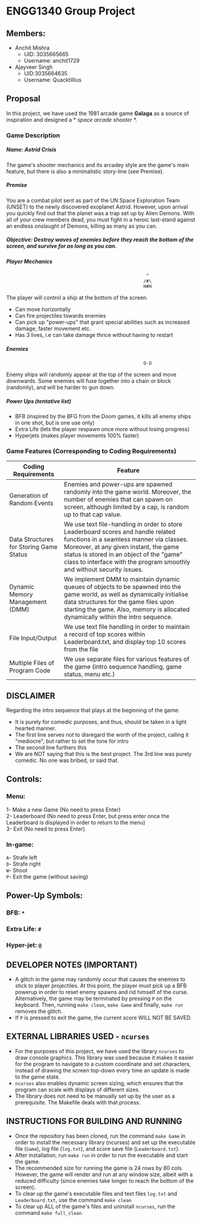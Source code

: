 # ENGG1340 Group Project

## Members:

- Anchit Mishra 
  - UID: 3035665665 
  - Username: anchit1729 
- Ajayveer Singh 
  - UID:3035664635 
  - Username: Quacktillius

## Proposal

In this project, we have used the 1981 arcade game **Galaga** as a source of inspiration and designed a * *space arcade shooter* *.

### Game Description
##### Name: Astrid Crisis
The game's shooter mechanics and its arcadey style are the game's main feature, but there is also a minimalistic story-line (see Premise).

##### Premise
You are a combat pilot sent as part of the UN Space Exploration Team (UNSET) to the newly discovered exoplanet Astrid. However, upon arrival you quickly find out that the planet was a trap set up by Alien Demons. With all of your crew members dead, you must fight in a heroic last-stand against an endless onslaught of Demons, killing as many as you can.

##### Objective: Destroy waves of enemies before they reach the bottom of the screen, and survive for as long as you can.

##### Player Mechanics
```
                                                    ^ 
                                                   /#\
                                                   H#H
```
The player will control a ship at the bottom of the screen.
* Can move horizontally
* Can fire projectiles towards enemies
* Can pick up "power-ups" that grant special abilities such as increased damage, faster movement etc.
* Has 3 lives, i.e can take damage thrice without having to restart

##### Enemies
```
                                                   O-O
```
Enemy ships will randomly appear at the top of the screen and move downwards.
Some enemies will fuse together into a chain or block (randomly), and will be harder to gun down.

##### Power Ups (tentative list)
* BFB (inspired by the BFG from the Doom games, it kills all enemy ships in one shot, but is one use only)
* Extra Life (lets the player respawn once more without losing progress)
* Hyperjets (makes player movements 100% faster)

### Game Features (Corresponding to Coding Requirements)

| Coding Requirements                      | Feature                                                                                                    |
| ---------------------------------------- | ---------------------------------------------------------------------------------------------------------- |
| Generation of Random Events              | Enemies and power-ups are spawned randomly into the game world. Moreover, the number of enemies that can spawn on screen, although limited by a cap, is random up to that cap value.                              |                               
| Data Structures for Storing Game Status  | We use text file-handling in order to store Leaderboard scores and handle related functions in a seamless manner via classes. Moreover, at any given instant, the game status is stored in an object of the "game" class to interface with the program smoothly and without security issues.                               |
| Dynamic Memory Management (DMM)          | We implement DMM to maintain dynamic queues of objects to be spawned into the game world, as well as dynamically initialise data structures for the game files upon starting the game. Also, memory is allocated dynamically within the intro sequence.             |
| File Input/Output                        | We use text file handling in order to maintain a record of top scores within Leaderboard.txt, and display top 10 scores from the file                   |
| Multiple Files of Program Code           | We use separate files for various features of the game (intro sequence handling, game status, menu etc.)       |

## DISCLAIMER
Regarding the intro sequence that plays at the beginning of the game:
* It is purely for comedic purposes, and thus, should be taken in a light hearted manner.
* The first line serves not to disregard the worth of the project, calling it "mediocre", but rather to set the tone for intro
* The second line furthers this
* We are NOT saying that this is the best project. The 3rd line was purely comedic. No one was bribed, or said that.

## Controls:
### Menu:
1- Make a new Game (No need to press Enter)  
2- Leaderboard (No need to press Enter, but press enter once the Leaderboard is displayed in order to return to the menu)   
3- Exit (No need to press Enter)  

### In-game:
`A`- Strafe left  
`D`- Strafe right  
`W`- Shoot  
`P`- Exit the game (without saving)

## Power-Up Symbols:
### BFB: `*`
### Extra Life: `#`
### Hyper-jet: `@`

## DEVELOPER NOTES (IMPORTANT)
* A glitch in the game may randomly occur that causes the enemies to stick to player projectiles. At this point, the player must pick up a BFB powerup in order to reset enemy spawns and rid himself of the curse. Alternatively, the game may be terminated by pressing `P` on the keyboard. Then, running `make clean`, `make Game` and finally, `make run` removes the glitch.
* If `P` is pressed to exit the game, the current score WILL NOT BE SAVED.

## EXTERNAL LIBRARIES USED - `ncurses`
* For the purposes of this project, we have used the library `ncurses` to draw console graphics. This library was used because it makes it easier for the program to navigate to a custom coordinate and set characters, instead of drawing the screen top-down every time an update is made to the game state.
* `ncurses` also enables dynamic screen sizing, which ensures that the program can scale with displays of different sizes.
* The library does not need to be manually set up by the user as a prerequisite. The Makefile deals with that process.

## INSTRUCTIONS FOR BUILDING AND RUNNING 
* Once the repository has been cloned, run the command `make Game` in order to install the necessary library (ncurses) and set up the executable file (`Game`), log file (`log.txt`), and score save file (`Leaderboard.txt`).
* After installation, run `make run` in order to run the executable and start the game.
* The recommended size for running the game is 24 rows by 80 cols. However, the game will render and run at any window size, albeit with a reduced difficulty (since enemies take longer to reach the bottom of the screen).
* To clear up the game's executable files and text files `log.txt` and `Leaderboard.txt`, use the command `make clean`
* To clear up ALL of the game's files and uninstall `ncurses`, run the command `make full_clean`.
